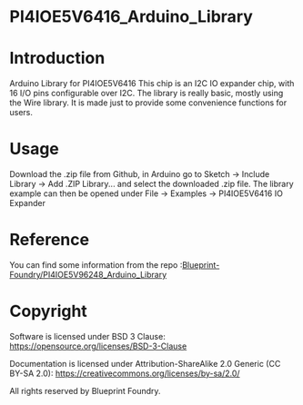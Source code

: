 PI4IOE5V6416_Arduino_Library
===========
# Introduction
Arduino Library for PI4IOE5V6416
This chip is an I2C IO expander chip, with 16 I/O pins configurable over I2C.
The library is really basic, mostly using the Wire library. It is made just to provide some convenience functions for users.

# Usage
Download the .zip file from Github, in Arduino go to Sketch -> Include Library -> Add .ZIP Library... and select the downloaded .zip file.
The library example can then be opened under File -> Examples -> PI4IOE5V6416 IO Expander

# Reference
You can find some information from the repo :[Blueprint-Foundry/PI4IOE5V96248_Arduino_Library](https://github.com/Blueprint-Foundry/PI4IOE5V96248_Arduino_Library)

# Copyright
Software is licensed under BSD 3 Clause: https://opensource.org/licenses/BSD-3-Clause

Documentation is licensed under Attribution-ShareAlike 2.0 Generic (CC BY-SA 2.0): https://creativecommons.org/licenses/by-sa/2.0/

All rights reserved by Blueprint Foundry.